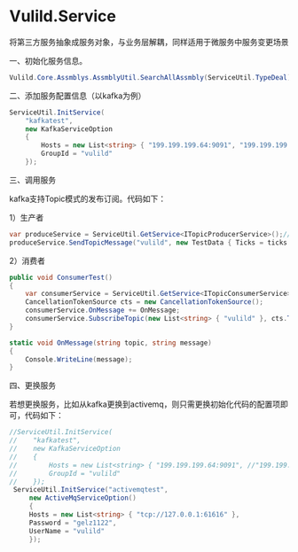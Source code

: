 # Vulild.Service
将第三方服务抽象成服务对象，与业务层解耦，同样适用于微服务中服务变更场景

一、初始化服务信息。

```c#
Vulild.Core.Assmblys.AssmblyUtil.SearchAllAssmbly(ServiceUtil.TypeDeal);
```

二、添加服务配置信息（以kafka为例）

```c#
ServiceUtil.InitService(
    "kafkatest",
    new KafkaServiceOption
    {
        Hosts = new List<string> { "199.199.199.64:9091", "199.199.199.64:9092", "199.199.199.64:9093" },
        GroupId = "vulild"
    });
```

三、调用服务

kafka支持Topic模式的发布订阅。代码如下：

1）生产者

```c#
var produceService = ServiceUtil.GetService<ITopicProducerService>();//获取生产者服务，此处依赖IQueueProducerService，不依赖具体实现。
produceService.SendTopicMessage("vulild", new TestData { Ticks = ticks });
```

2）消费者

```c#
public void ConsumerTest()
{
    var consumerService = ServiceUtil.GetService<ITopicConsumerService>();
    CancellationTokenSource cts = new CancellationTokenSource();
    consumerService.OnMessage += OnMessage;
    consumerService.SubscribeTopic(new List<string> { "vulild" }, cts.Token);
}

static void OnMessage(string topic, string message)
{
    Console.WriteLine(message);
}
```

四、更换服务

若想更换服务，比如从kafka更换到activemq，则只需更换初始化代码的配置项即可，代码如下：

```c#
//ServiceUtil.InitService(
//    "kafkatest",
//    new KafkaServiceOption
//    {
//        Hosts = new List<string> { "199.199.199.64:9091", //"199.199.199.64:9092", "199.199.199.64:9093" },
//        GroupId = "vulild"
//    });
 ServiceUtil.InitService("activemqtest",
     new ActiveMqServiceOption()
     {
     Hosts = new List<string> { "tcp://127.0.0.1:61616" },
     Password = "gelz1122",
     UserName = "vulild"
     });
```

